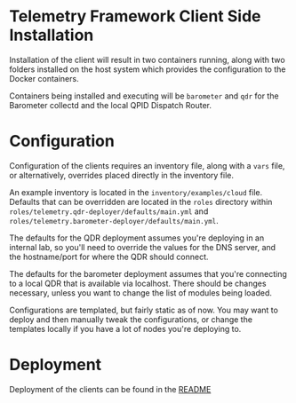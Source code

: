 # Telemetry Framework Client Side Installation

Installation of the client will result in two containers running, along with two folders
installed on the host system which provides the configuration to the Docker containers.

Containers being installed and executing will be `barometer` and `qdr` for the Barometer
collectd and the local QPID Dispatch Router.

# Configuration

Configuration of the clients requires an inventory file, along with a `vars` file, or
alternatively, overrides placed directly in the inventory file.

An example inventory is located in the `inventory/examples/cloud` file. Defaults that can
be overridden are located in the `roles` directory within
`roles/telemetry.qdr-deployer/defaults/main.yml` and 
`roles/telemetry.barometer-deployer/defaults/main.yml`.

The defaults for the QDR deployment assumes you're deploying in an internal lab, so you'll
need to override the values for the DNS server, and the hostname/port for where the QDR
should connect.

The defaults for the barometer deployment assumes that you're connecting to a local QDR
that is available via localhost. There should be changes necessary, unless you want to
change the list of modules being loaded.

Configurations are templated, but fairly static as of now. You may want to deploy and then
manually tweak the configurations, or change the templates locally if you have a lot of
nodes you're deploying to.

# Deployment

Deployment of the clients can be found in the
[README](https://github.com/redhat-nfvpe/telemetry-framework-client/blob/master/README.md)
